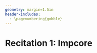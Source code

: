 ```yaml
---
geometry: margin=1.5in
header-includes:
  - \pagenumbering{gobble}
---
```


# Recitation 1: Impcore
